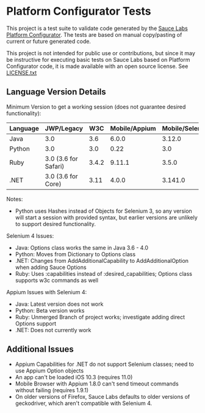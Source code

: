 # Platform Configurator Tests

This project is a test suite to validate code generated by the 
[Sauce Labs Platform Configurator](https://saucelabs.com/platform/platform-configurator#/).
The tests are based on manual copy/pasting of current or future generated code.

This project is not intended for public use or contributions, but since it may be instructive for executing basic tests on 
Sauce Labs based on Platform Configurator code, it is made available with an open source license. See [LICENSE.txt](LICENSE.txt)

## Language Version Details

Minimum Version to get a working session (does not guarantee desired functionality):

| Language | JWP/Legacy | W3C | Mobile/Appium | Mobile/Selenium |
|---|---|---|---|---|
| Java | 3.0 | 3.6 | 6.0.0 | 3.12.0 |
| Python | 3.0 | 3.0 | 0.22 | 3.0 |
| Ruby | 3.0 (3.6 for Safari) | 3.4.2 | 9.11.1 | 3.5.0 |
| .NET | 3.0 (3.6 for Core) | 3.11 | 4.0.0 | 3.141.0 |

Notes:
* Python uses Hashes instead of Objects for Selenium 3, so any version will start a session with provided syntax, 
  but earlier versions are unlikely to support desired functionality. 
  
Selenium 4 Issues:
* Java: Options class works the same in Java 3.6 - 4.0
* Python: Moves from Dictionary to Options class
* .NET: Changes from AddAdditionalCapability to AddAdditionalOption when adding Sauce Options
* Ruby: Uses :capabilities instead of :desired_capabilities; Options class supports w3c commands as well

Appium Issues with Selenium 4:
* Java: Latest version does not work
* Python: Beta version works
* Ruby: Unmerged Branch of project works; investigate adding direct Options support
* .NET: Does not currently work

## Additional Issues
* Appium Capabilities for .NET do not support Selenium classes; need to use Appium Option objects
* An app can't be loaded iOS 10.3 (requires 11.0)
* Mobile Browser with Appium 1.8.0 can't send timeout commands without failing (requires 1.9.1)
* On older versions of Firefox, Sauce Labs defaults to older versions of geckodriver, which aren't compatible with Selenium 4.

